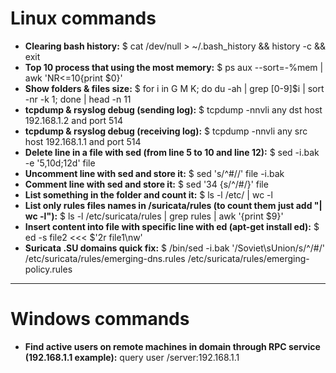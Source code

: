 # Linux commands
* **Clearing bash history:** $ cat /dev/null > ~/.bash_history && history -c && exit
* **Top 10 process that using the most memory:** $ ps aux --sort=-%mem | awk 'NR<=10{print $0}'
* **Show folders & files size:** $ for i in G M K; do du -ah | grep [0-9]$i | sort -nr -k 1; done | head -n 11
* **tcpdump & rsyslog debug (sending log):** $ tcpdump -nnvli any dst host 192.168.1.2 and port 514
* **tcpdump & rsyslog debug (receiving log):** $ tcpdump -nnvli any src host 192.168.1.1 and port 514
* **Delete line in a file with sed (from line 5 to 10 and line 12):** $ sed -i.bak -e '5,10d;12d' file
* **Uncomment line with sed and store it:** $ sed 's/^#//' file -i.bak
* **Comment line with sed and store it:** $ sed '34 {s/^/#/}' file
* **List something in the folder and count it:** $ ls -l /etc/ | wc -l
* **List only rules files names in /suricata/rules (to count them just add "| wc -l"):** $ ls -l /etc/suricata/rules | grep rules | awk '{print $9}'
* **Insert content into file with specific line with ed (apt-get install ed):** $ ed -s file2 <<< $'2r file1\nw'
* **Suricata .SU domains quick fix:** $ /bin/sed -i.bak '/Soviet\sUnion/s/^/#/' /etc/suricata/rules/emerging-dns.rules /etc/suricata/rules/emerging-policy.rules


- - - - -

# Windows commands
* **Find active users on remote machines in domain through RPC service (192.168.1.1 example):** query user /server:192.168.1.1
